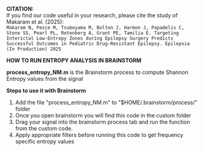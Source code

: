 **CITATION:** <br>
If you find our code useful in your research, please cite the study of Makaram et al. (2025):<br>
```Makaram N, Pesce M, Tsuboyama M, Bolton J, Harmon J, Papadelis C, Stone SS, Pearl PL, Rotenberg A, Grant PE, Tamilia E. Targeting Interictal Low-Entropy Zones during Epilepsy Surgery Predicts Successful Outcomes in Pediatric Drug-Resistant Epilepsy. Epilepsia (In Production) 2025 ``` <br>


**HOW TO RUN ENTROPY ANALYSIS IN BRAINSTORM**

**process_entropy_NM.m** is the Brainstorm process to compute Shannon Entropy values from the signal

**Steps to use it with Brainstorm**
1) Add the file "process_entropy_NM.m" to "$HOME/.brainstorm/process/" folder
2) Once you open brainstorm you will find this code in the custom folder
3) Drag your signal into the brainstorm process tab and run the function from the custom code.
4) Apply appropriate filters before running this code to get frequency specific entropy values
